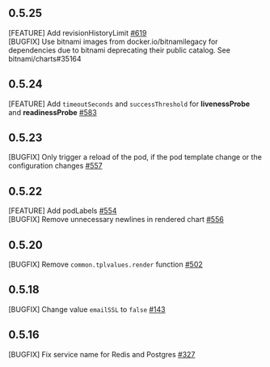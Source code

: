 ## 0.5.25

[FEATURE] Add revisionHistoryLimit [#619](https://github.com/WeblateOrg/helm/pull/619)  
[BUGFIX] Use bitnami images from docker.io/bitnamilegacy for dependencies due to bitnami deprecating their public catalog. See bitnami/charts#35164

## 0.5.24

[FEATURE] Add `timeoutSeconds` and `successThreshold` for **livenessProbe** and **readinessProbe** [#583](https://github.com/WeblateOrg/helm/issues/583)

## 0.5.23

[BUGFIX] Only trigger a reload of the pod, if the pod template change or the configuration changes [#557](https://github.com/WeblateOrg/helm/pull/557)

## 0.5.22

[FEATURE] Add podLabels [#554](https://github.com/WeblateOrg/helm/pull/554)  
[BUGFIX] Remove unnecessary newlines in rendered chart [#556](https://github.com/WeblateOrg/helm/pull/556)

## 0.5.20

[BUGFIX] Remove `common.tplvalues.render` function [#502](https://github.com/WeblateOrg/helm/issues/502)

## 0.5.18

[BUGFIX] Change value `emailSSL` to `false` [#143](https://github.com/WeblateOrg/helm/issues/143)

## 0.5.16

[BUGFIX] Fix service name for Redis and Postgres [#327](https://github.com/WeblateOrg/helm/issues/327)
